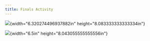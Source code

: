 ```yaml
---
title: Finals Activity
---
```


![](vertopal_69f7f11afa194d0baf0acc0a633730ad/media/image1.jpeg){width="6.320274496937882in"
height="8.083333333333334in"}

![](vertopal_69f7f11afa194d0baf0acc0a633730ad/media/image2.jpeg){width="6.5in"
height="8.043055555555556in"}
